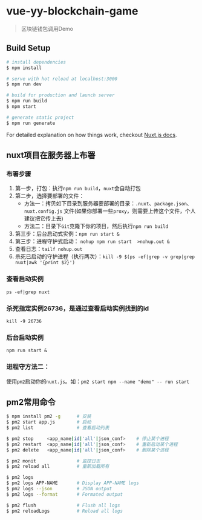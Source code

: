 # vue-yy-blockchain-game

> 区块链钱包调用Demo

## Build Setup

``` bash
# install dependencies
$ npm install

# serve with hot reload at localhost:3000
$ npm run dev

# build for production and launch server
$ npm run build
$ npm start

# generate static project
$ npm run generate
```

For detailed explanation on how things work, checkout [Nuxt.js docs](https://nuxtjs.org).


## nuxt项目在服务器上布署

### 布署步骤

1. 第一步，打包：执行`npm run build`，`nuxt`会自动打包
2. 第二步，选择要部署的文件：
	* 方法一：拷贝如下目录到服务器要部署的目录：`.nuxt`、`package.json`、`nuxt.config.js` 文件(如果你部署一些`proxy`，则需要上传这个文件，个人建议把它传上去)
	* 方法二：目录下`Git`克隆下你的项目，然后执行`npm run build`
3. 第三步：后台启动式实例：`npm run start &`
4. 第三步：进程守护式启动： `nohup npm run start  >nohup.out &`
5. 查看日志：`tailf nohup.out`
6. 杀死已启动的守护进程（执行两次）：`kill -9 $(ps -ef|grep -v grep|grep nuxt|awk '{print $2}')`

### 查看启动实例

`ps -ef|grep nuxt`

### 杀死指定实例26736，是通过查看启动实例找到的id

`kill -9 26736`

### 后台启动实例

`npm run start &`

### 进程守方法二：

使用`pm2`启动你的`nuxt.js`。如：`pm2 start npm --name "demo" -- run start`

## pm2常用命令

``` bash
$ npm install pm2 -g      # 安装
$ pm2 start app.js        # 启动
$ pm2 list                # 查看启动列表

$ pm2 stop     <app_name|id|'all'|json_conf>    # 停止某个进程
$ pm2 restart  <app_name|id|'all'|json_conf>    # 重新启动某个进程
$ pm2 delete   <app_name|id|'all'|json_conf>    # 删除某个进程

$ pm2 monit               # 监控日志
$ pm2 reload all          # 重新加载所有

$ pm2 logs
$ pm2 logs APP-NAME       # Display APP-NAME logs 
$ pm2 logs --json         # JSON output 
$ pm2 logs --format       # Formated output 

$ pm2 flush               # Flush all logs 
$ pm2 reloadLogs          # Reload all logs 
```
